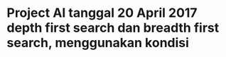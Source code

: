# Project AI tanggal 20 April 2017 depth first search dan breadth first search, menggunakan kondisi
